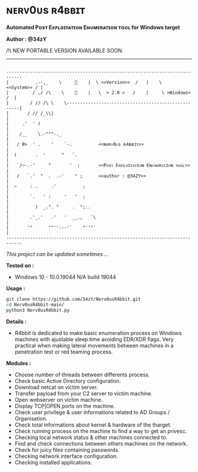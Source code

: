 # ɴᴇʀᴠ0ᴜs ʀ4ʙʙɪᴛ
**Automated Pᴏsᴛ Exᴘʟᴏɪᴛᴀᴛɪᴏɴ Eɴᴜᴍᴇʀᴀᴛɪᴏɴ ᴛᴏᴏʟ for Windows target**

**Author : @34zY**

/!\ NEW PORTABLE VERSION AVAILABLE SOON.

-----------------------------------


```text

----------------------------------------------------------------------------
|          .--,_    \     🐰    |  \ <<Version>>  /   |    \  <<System>> / |
|         / ,/ /\    \    💙    |   \  > 2.0 <   /    |     \ >Windows< /  |
|        / // /\ \    \----------------------------------------------------|
|       / // /_\\|                                                         |
|     .'  ' (                                                              |
|    /__    \.-"""-._                                                      |
|   / 0>  ' .    '    `-.          <<ɴᴇʀᴠ0ᴜs ʀ4ʙʙɪᴛ>>                      |
|  (       .  '      "   `.                                                |      
|   `/─-.-'     "       '  ;       <<Pᴏsᴛ Exᴘʟᴏɪᴛᴀᴛɪᴏɴ Eɴᴜᴍᴇʀᴀᴛɪᴏɴ ᴛᴏᴏʟ>>  |
|   /   `.'  "  .  .-'    " ;      <<author : @34ZY>>                      |
|  ~     : .     .'          ;                                             |
|        `.   ' :     '   '  ;                                             |
|          )  _.". "     .  ";..                                           |
|        .'_.'   .'   '  __.,   `\                                         |
|       '"      ""''---'`    "''"`                                         |
----------------------------------------------------------------------------
```
*This project can be updated sometimes ...*

**Tested on :**

- Windows 10 - 10.0.19044 N/A build 19044
 
**Usage :**

```bash 
git clone https://github.com/34zY/Nerv0usR4bbit.git
cd Nerv0usR4bbit-main/
python3 Nerv0usR4bbit.py
```

**Details :** 

- R4bbit is dedicated to make basic enumeration process on Windows machines with ajustable sleep time avoiding EDR/XDR flags. Very practical when making lateral movements between machines in a penetration test or red teaming process.

**Modules :** 

-  Choose number of threads between differents process.
-  Check basic Active Directory configuration.
-  Download netcat on victim server.
-  Transfer payload from your C2 server to victim machine.
-  Open webserver on victim machine.
-  Display TCP|OPEN ports on the machine.
-  Check user privilege & user informations related to AD Groups / Organisation.
-  Check total informations about kernel & hardware of the tharget.
-  Check running process on the machine to find a way to get an privesc.
-  Checking local network status & other machines connected to.
-  Find and check connections between others machines on the network.
-  Check for juicy files containing passwords.
-  Checking network interface configuration.
-  Checking installed applications.

